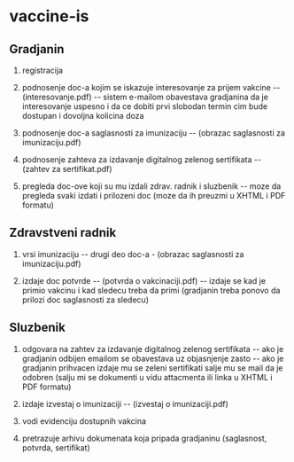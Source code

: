 # vaccine-is

## Gradjanin
1. registracija

2. podnosenje doc-a kojim se iskazuje interesovanje za prijem vakcine
-- (interesovanje.pdf)
-- sistem e-mailom obavestava gradjanina da je interesovanje uspesno i da ce dobiti prvi slobodan termin cim bude dostupan i dovoljna kolicina doza

3. podnosenje doc-a saglasnosti za imunizaciju
-- (obrazac saglasnosti za imunizaciju.pdf)

4. podnosenje zahteva za izdavanje digitalnog zelenog sertifikata
-- (zahtev za sertifikat.pdf)

5. pregleda doc-ove koji su mu izdali zdrav. radnik i sluzbenik
-- moze da pregleda svaki izdati  i prilozeni doc (moze da ih preuzmi u XHTML i PDF formatu)

## Zdravstveni radnik
1. vrsi imunizaciju
-- drugi deo doc-a - (obrazac saglasnosti za imunizaciju.pdf)

2. izdaje doc potvrde 
-- (potvrda o vakcinaciji.pdf)
-- izdaje se kad je primio vakcinu i kad sledecu treba da primi (gradjanin treba ponovo da prilozi doc saglasnosti za sledecu)

## Sluzbenik
1. odgovara na zahtev za izdavanje digitalnog zelenog sertifikata
-- ako je gradjanin odbijen emailom se obavestava uz objasnjenje zasto
-- ako je gradjanin prihvacen izdaje mu se zeleni sertifikati salje mu se mail da je odobren (salju mi se dokumenti u vidu attacmenta ili linka u XHTML i PDF formatu)

2. izdaje izvestaj o imunizaciji
-- (izvestaj o imunizaciji.pdf)

3. vodi evidenciju dostupnih vakcina

4. pretrazuje arhivu dokumenata koja pripada gradjaninu (saglasnost, potvrda, sertifikat)
